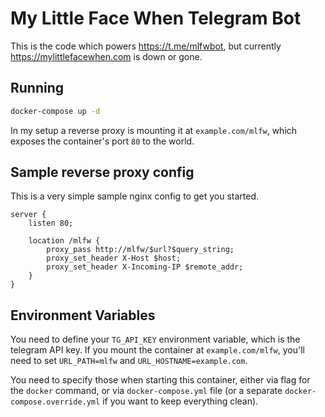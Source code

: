 # My Little Face When Telegram Bot

This is the code which powers https://t.me/mlfwbot, but currently https://mylittlefacewhen.com is down or gone.

## Running
```bash
docker-compose up -d
```
In my setup a reverse proxy is mounting it at `example.com/mlfw`,
which exposes the container's port `80` to the world.

## Sample reverse proxy config
This is a very simple sample nginx config to get you started.
```nginx
server {
    listen 80;

    location /mlfw {
        proxy_pass http://mlfw/$url?$query_string;
        proxy_set_header X-Host $host;
        proxy_set_header X-Incoming-IP $remote_addr;
    }
}
```


## Environment Variables
You need to define your `TG_API_KEY` environment variable, which is the telegram API key.
If you mount the container at `example.com/mlfw`, you'll need to set `URL_PATH=mlfw` and `URL_HOSTNAME=example.com`.

You need to specify those when starting this container,
either via flag for the `docker` command,
or via `docker-compose.yml` file (or a separate `docker-compose.override.yml` if you want to keep everything clean).
